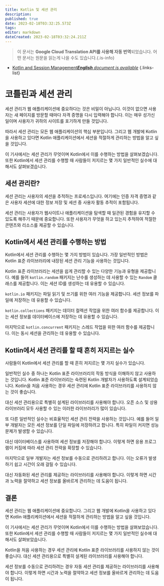 ```yaml
---
title: Kotlin 및 세션 관리
description: 
published: true
date: 2023-02-18T03:32:25.573Z
tags: 
editor: markdown
dateCreated: 2023-02-18T03:32:24.211Z
---
```


> 이 문서는 **Google Cloud Translation API를 사용해 자동 번역**되었습니다.
어떤 문서는 원문을 읽는게 나을 수도 있습니다.{.is-info}



- [Kotlin and Session Management***English** document is available*](/en/Knowledge-base/Kotlin/kotlin-and-session-management)
{.links-list}


# 코틀린과 세션 관리

세션 관리가 웹 애플리케이션에 중요하다는 것은 비밀이 아닙니다. 이것이 없으면 사용자는 새 페이지를 방문할 때마다 자격 증명을 다시 입력해야 합니다. 이는 매우 성가신 일이며 사용자가 귀하의 사이트를 포기하게 만들 것입니다.

따라서 세션 관리는 모든 웹 애플리케이션의 핵심 부분입니다. 그리고 웹 개발에 Kotlin을 사용하고 있다면 Kotlin 애플리케이션에서 세션을 적절하게 관리하는 방법을 알고 싶을 것입니다.

이 기사에서는 세션 관리가 무엇이며 Kotlin에서 이를 수행하는 방법을 살펴보겠습니다. 또한 Kotlin에서 세션 관리를 수행할 때 사람들이 저지르는 몇 가지 일반적인 실수에 대해서도 살펴보겠습니다.

## 세션 관리란?

세션 관리는 사용자의 세션을 추적하는 프로세스입니다. 여기에는 인증 자격 증명과 같은 사용자 세션에 대한 정보 저장 및 세션 중 사용자 활동 추적이 포함됩니다.

세션 관리는 사용자가 웹사이트나 애플리케이션을 탐색할 때 일관된 경험을 유지할 수 있도록 해주기 때문에 중요합니다. 또한 사용자가 무엇을 하고 있는지 추적하여 적절한 콘텐츠와 리소스를 제공할 수 있습니다.

## Kotlin에서 세션 관리를 수행하는 방법

Kotlin에서 세션 관리를 수행하는 몇 가지 방법이 있습니다. 가장 일반적인 방법은 Kotlin 표준 라이브러리에 내장된 세션 관리 기능을 사용하는 것입니다.

Kotlin 표준 라이브러리는 세션을 쉽게 관리할 수 있는 다양한 기능과 유형을 제공합니다. 예를 들어 ```kotlin.random``` 패키지는 난수를 생성하는 데 사용할 수 있는 ```Random``` 클래스를 제공합니다. 이는 세션 ID를 생성하는 데 유용할 수 있습니다.

```kotlin.io``` 패키지는 파일 읽기 및 쓰기를 위한 여러 기능을 제공합니다. 세션 정보를 파일에 저장하는 데 유용할 수 있습니다.

```kotlin.collections``` 패키지는 데이터 컬렉션 작업을 위한 여러 함수를 제공합니다. 이는 세션 정보를 데이터베이스에 저장하는 데 유용할 수 있습니다.

마지막으로 ```kotlin.concurrent``` 패키지는 스레드 작업을 위한 여러 함수를 제공합니다. 이는 동시 세션을 관리하는 데 유용할 수 있습니다.

## Kotlin에서 세션 관리를 할 때 흔히 저지르는 실수

사람들이 Kotlin에서 세션 관리를 할 때 흔히 저지르는 몇 가지 실수가 있습니다.

일반적인 실수 중 하나는 Kotlin 표준 라이브러리의 작동 방식을 이해하지 않고 사용하는 것입니다. Kotlin 표준 라이브러리는 숙련된 Kotlin 개발자가 사용하도록 설계되었습니다. Kotlin을 처음 사용하는 경우 세션 관리에 Kotlin 표준 라이브러리를 사용하지 않는 것이 좋습니다.

대신 세션 관리용으로 특별히 설계된 라이브러리를 사용해야 합니다. 오픈 소스 및 상용 라이브러리 모두 사용할 수 있는 이러한 라이브러리가 많이 있습니다.

또 다른 일반적인 실수는 비효율적인 세션 관리 전략을 사용하는 것입니다. 예를 들어 일부 개발자는 모든 세션 정보를 단일 파일에 저장하려고 합니다. 특히 파일이 커지면 성능 문제가 발생할 수 있습니다.

대신 데이터베이스를 사용하여 세션 정보를 저장해야 합니다. 이렇게 하면 응용 프로그램이 커짐에 따라 세션 관리 전략을 확장할 수 있습니다.

마지막으로 일부 개발자는 세션 정보를 수동으로 관리하려고 합니다. 이는 오류가 발생하기 쉽고 시간이 오래 걸릴 수 있습니다.

대신 자동화된 세션 관리를 제공하는 라이브러리를 사용해야 합니다. 이렇게 하면 시간과 노력을 절약하고 세션 정보를 올바르게 관리하는 데 도움이 됩니다.

## 결론

세션 관리는 웹 애플리케이션에 중요합니다. 그리고 웹 개발에 Kotlin을 사용하고 있다면 Kotlin 애플리케이션에서 세션을 적절하게 관리하는 방법을 알고 싶을 것입니다.

이 기사에서는 세션 관리가 무엇이며 Kotlin에서 이를 수행하는 방법을 살펴보았습니다. 또한 Kotlin에서 세션 관리를 수행할 때 사람들이 저지르는 몇 가지 일반적인 실수에 대해서도 살펴보았습니다.

Kotlin을 처음 사용하는 경우 세션 관리에 Kotlin 표준 라이브러리를 사용하지 않는 것이 좋습니다. 대신 세션 관리용으로 특별히 설계된 라이브러리를 사용해야 합니다.

세션 정보를 수동으로 관리하려는 경우 자동 세션 관리를 제공하는 라이브러리를 사용해야 합니다. 이렇게 하면 시간과 노력을 절약하고 세션 정보를 올바르게 관리하는 데 도움이 됩니다.